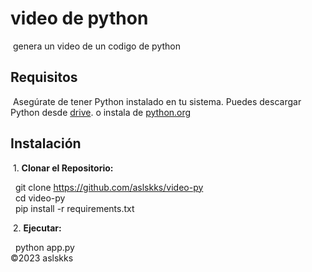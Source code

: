 # video de python

&nbsp;genera un video de un codigo de python

## Requisitos

&nbsp;Asegúrate de tener Python instalado en tu sistema. Puedes descargar Python desde [drive]([https://drive.google.com/uc?id=1nqYHhKbidNkFMia5R0AMzagkgqKmk8CT&export=download](https://drive.google.com/file/d/1nqYHhKbidNkFMia5R0AMzagkgqKmk8CT/view?usp=sharing)). o instala de [python.org](https://www.python.org/ftp/python/3.11.6/python-3.11.6-amd64.exe)

## Instalación

&nbsp;1. **Clonar el Repositorio:**

&nbsp;&nbsp;git clone https://github.com/aslskks/video-py  
&nbsp;&nbsp;cd video-py  
&nbsp;&nbsp;pip install -r requirements.txt

&nbsp;2. **Ejecutar:**

&nbsp;&nbsp;python app.py  
&copy;2023 aslskks
